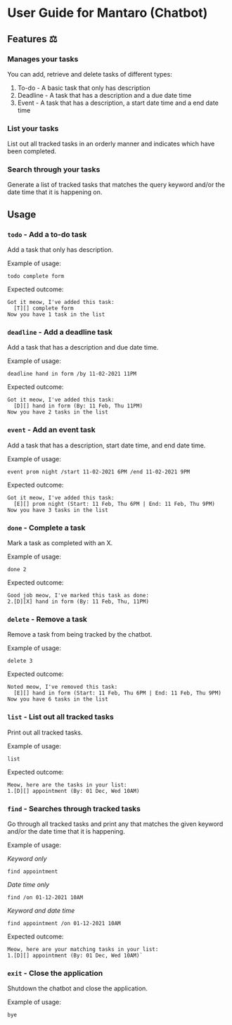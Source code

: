 # User Guide for Mantaro (Chatbot)

## Features :balance_scale:

### Manages your tasks
You can add, retrieve and delete tasks of different types:
    
1. To-do - A basic task that only has description
2. Deadline - A task that has a description and a due date time
3. Event - A task that has a description, a start date time and a end date time

### List your tasks
List out all tracked tasks in an orderly manner and indicates which have been completed.

### Search through your tasks
Generate a list of tracked tasks that matches the query keyword and/or the date time that it is happening on.

## Usage

### `todo` - Add a to-do task
Add a task that only has description.

Example of usage: 
```
todo complete form
```

Expected outcome:
```
Got it meow, I've added this task:
  [T][] complete form
Now you have 1 task in the list
```

### `deadline` - Add a deadline task
Add a task that has a description and due date time.

Example of usage:
```
deadline hand in form /by 11-02-2021 11PM
```

Expected outcome:
```
Got it meow, I've added this task:
  [D][] hand in form (By: 11 Feb, Thu 11PM)
Now you have 2 tasks in the list
```

### `event` - Add an event task
Add a task that has a description, start date time, and end date time.

Example of usage:
```
event prom night /start 11-02-2021 6PM /end 11-02-2021 9PM
```
Expected outcome:
```
Got it meow, I've added this task:
  [E][] prom night (Start: 11 Feb, Thu 6PM | End: 11 Feb, Thu 9PM)
Now you have 3 tasks in the list
```

### `done` - Complete a task
Mark a task as completed with an X.

Example of usage:
```
done 2
```
Expected outcome:
```
Good job meow, I've marked this task as done:
2.[D][X] hand in form (By: 11 Feb, Thu, 11PM)
```
### `delete` - Remove a task
Remove a task from being tracked by the chatbot.

Example of usage:
```
delete 3
```
Expected outcome:
```
Noted meow, I've removed this task:
  [E][] hand in form (Start: 11 Feb, Thu 6PM | End: 11 Feb, Thu 9PM)
Now you have 6 tasks in the list
```

### `list` - List out all tracked tasks
Print out all tracked tasks.

Example of usage: 
```
list
```
Expected outcome:
```
Meow, here are the tasks in your list:
1.[D][] appointment (By: 01 Dec, Wed 10AM)
```

### `find` - Searches through tracked tasks

Go through all tracked tasks and print any that matches the given keyword and/or the date time that it is happening.

Example of usage: 

*Keyword only*
```
find appointment
```
*Date time only*
```
find /on 01-12-2021 10AM
```
*Keyword and date time*
```
find appointment /on 01-12-2021 10AM
```
Expected outcome:
```
Meow, here are your matching tasks in your list:
1.[D][] appointment (By: 01 Dec, Wed 10AM)`
```

### `exit` - Close the application

Shutdown the chatbot and close the application.

Example of usage:
```
bye
```